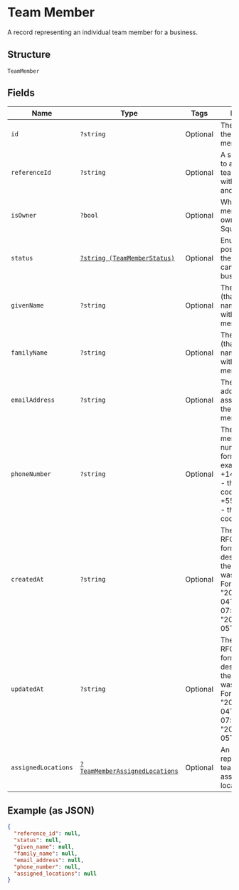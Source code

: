 
# Team Member

A record representing an individual team member for a business.

## Structure

`TeamMember`

## Fields

| Name | Type | Tags | Description | Getter | Setter |
|  --- | --- | --- | --- | --- | --- |
| `id` | `?string` | Optional | The unique ID for the team member. | getId(): ?string | setId(?string id): void |
| `referenceId` | `?string` | Optional | A second ID used to associate the team member with an entity in another system. | getReferenceId(): ?string | setReferenceId(?string referenceId): void |
| `isOwner` | `?bool` | Optional | Whether the team member is the owner of the Square account. | getIsOwner(): ?bool | setIsOwner(?bool isOwner): void |
| `status` | [`?string (TeamMemberStatus)`](../../doc/models/team-member-status.md) | Optional | Enumerates the possible statuses the team member can have within a business. | getStatus(): ?string | setStatus(?string status): void |
| `givenName` | `?string` | Optional | The given name (that is, the first name) associated with the team member. | getGivenName(): ?string | setGivenName(?string givenName): void |
| `familyName` | `?string` | Optional | The family name (that is, the last name) associated with the team member. | getFamilyName(): ?string | setFamilyName(?string familyName): void |
| `emailAddress` | `?string` | Optional | The email address associated with the team member. | getEmailAddress(): ?string | setEmailAddress(?string emailAddress): void |
| `phoneNumber` | `?string` | Optional | The team member's phone number, in E.164 format. For example:<br>+14155552671 - the country code is 1 for US<br>+551155256325 - the country code is 55 for BR | getPhoneNumber(): ?string | setPhoneNumber(?string phoneNumber): void |
| `createdAt` | `?string` | Optional | The timestamp, in RFC 3339 format, describing when the team member was created.<br>For example, "2018-10-04T04:00:00-07:00" or "2019-02-05T12:00:00Z". | getCreatedAt(): ?string | setCreatedAt(?string createdAt): void |
| `updatedAt` | `?string` | Optional | The timestamp, in RFC 3339 format, describing when the team member was last updated.<br>For example, "2018-10-04T04:00:00-07:00" or "2019-02-05T12:00:00Z". | getUpdatedAt(): ?string | setUpdatedAt(?string updatedAt): void |
| `assignedLocations` | [`?TeamMemberAssignedLocations`](../../doc/models/team-member-assigned-locations.md) | Optional | An object that represents a team member's assignment to locations. | getAssignedLocations(): ?TeamMemberAssignedLocations | setAssignedLocations(?TeamMemberAssignedLocations assignedLocations): void |

## Example (as JSON)

```json
{
  "reference_id": null,
  "status": null,
  "given_name": null,
  "family_name": null,
  "email_address": null,
  "phone_number": null,
  "assigned_locations": null
}
```


